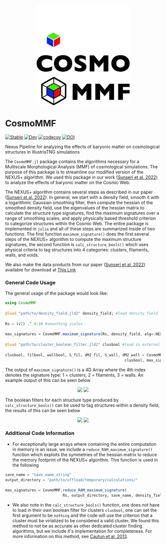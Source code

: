 <p align="center">
  <img src="Images/CosmoMMF_Dark.png#gh-dark-mode-only" width="60%">
  <img src="Images/CosmoMMF_light.png#gh-light-mode-only" width="60%">
</p>



# CosmoMMF

[![Stable](https://img.shields.io/badge/docs-stable-blue.svg)](https://James11222.github.io/CosmoMMF.jl/stable)
[![Dev](https://img.shields.io/badge/docs-dev-blue.svg)](https://James11222.github.io/CosmoMMF.jl/dev)
[![codecov](https://codecov.io/gh/James11222/CosmoMMF/branch/main/graph/badge.svg?token=cSdBAqnqya)](https://codecov.io/gh/James11222/CosmoMMF)
[![DOI](https://zenodo.org/badge/347520773.svg)](https://zenodo.org/badge/latestdoi/347520773)


Nexus Pipeline for analyzing the effects of baryonic matter on cosmological structures in IllustrisTNG simulations 

The `CosmoMMF.jl` package contains the algorithms necessary for a Multiscale Morphological Analysis (MMF) of cosmological simulations. The purpose of this package is to streamline our modified version of the NEXUS+ algorithm. We used this package in our work ([Sunseri et al. 2022](https://ui.adsabs.harvard.edu/abs/2023PhRvD.107b3514S/abstract)) to analyze the effects of baryonic matter on the Cosmic Web.

The NEXUS+ algorithm contains several steps as described in our paper ([Sunseri et al. 2022](https://ui.adsabs.harvard.edu/abs/2023PhRvD.107b3514S/abstract)). In general, we start with a density field, smooth it with a logarithmic Gaussian smoothing filter, then compute the hessian of the smoothed density field, use the eigenvalues of the hessian matrix to calculate the structure type signatures, find the maximum signatures over a range of smoothing scales, and apply physically based threshold criterion to categorize structures within the Cosmic Web. The entire package is implemented in `julia` and all of these steps are summarized inside of two functions. The first function `maximum_signature()` does the first several steps of the NEXUS+ algorithm to compute the maximum structure signatures, the second function is `calc_structure_bools()` which uses physical criteria to tag structures into 4 categories: clusters, filaments, walls, and voids. 

We also make the data products from our paper ([Sunseri et al. 2022](https://ui.adsabs.harvard.edu/abs/2023PhRvD.107b3514S/abstract)) available for download at [This Link](http://idark.ipmu.jp/~jia.liu/data/Baryon_Analysis_Data/)

### General Code Usage

The general usage of the package would look like:

```julia
using CosmoMMF

@load "path/to/density_field.jld2" density_field; #load density field

Rs = (√2) .^ 0:10 #smoothing scales

max_signatures = CosmoMMF.maximum_signature(Rs, density_field, alg=:NEXUSPLUS) #compute maximum signatures

@load "path/to/cluster_boolean_filter.jld2" clusbool #load in externally computed boolean filter for clusters

clusbool, filbool, wallbool, S_fil, dM2_fil, S_wall, dM2_wall = CosmoMMF.calc_structure_bools(
                                                      clusbool, max_signatures, density_field) #tag structures
```

The output of `maximum_signature()` is a 4D Array where the 4th index denotes the signature type: 1 = clusters, 2 = filaments, 3 = walls. An example output of this can be seen below

<p align="center">
  <img src="Images/final_NEXUSPLUS_Signatures_hydro_dark.png#gh-dark-mode-only" width="100%">
  <img src="Images/final_NEXUSPLUS_Signatures_hydro.png#gh-light-mode-only" width="100%">
</p>

The boolean filters for each structure type produced by `calc_structure_bools()` can be used to tag structures within a density field, the results of this can be seen below

<p align="center">
  <img src="Images/final_tagging_figure_dark.png#gh-dark-mode-only" width="100%">
  <img src="Images/final_tagging_figure.png#gh-light-mode-only" width="100%">
</p>


### Additional Code Information 

* For exceptionally large arrays where containing the entire computation in memory is an issue, we include a `reduce_RAM_maximum_signature()` function which exploits the symmetries of the hessian matrix to reduce the memory footprint of the NEXUS+ algorithm. This function is used in the following

```julia
save_name = "save_name_string"
output_directory = "path/to/offload/temporary/calculations/"

max_signatures = CosmoMMF.reduce_RAM_maximum_signature(
                          Rs, output_directory, save_name, density_field, alg=:NEXUSPLUS)
```

* We also note in the `calc_structure_bools()` function, one does not have to load in their own boolean filter for clusters `clusbool`, one can set the first argument to be `nothing` and the code will use the criterion that a cluster must be virialized to be considered a valid cluster. We found this method to not be as accurate as other dedicated cluster finding algorithms, but we include it's implementation for completeness. For more information on this method, see [Cautun et al. 2013](https://academic.oup.com/mnras/article/429/2/1286/1038906).

